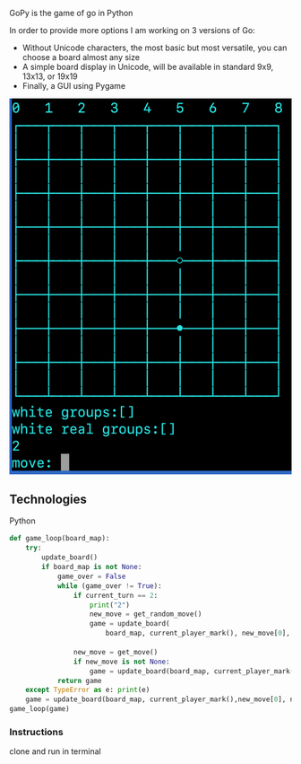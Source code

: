 GoPy is the game of go in Python

In order to provide more options I am working on 3 versions of Go:
* Without Unicode characters, the most basic but most versatile, you can choose a board almost any size
* A simple board display in Unicode, will be available in standard 9x9, 13x13, or 19x19
* Finally, a GUI using Pygame

![Screenshot](https://github.com/SammoMichael/GoPy/blob/master/unicode2.png)

## Technologies
Python

```python
def game_loop(board_map):
    try:
        update_board()
        if board_map is not None:
            game_over = False
            while (game_over != True):
                if current_turn == 2:
                    print("2")
                    new_move = get_random_move()
                    game = update_board(
                        board_map, current_player_mark(), new_move[0], new_move[1])

                new_move = get_move()
                if new_move is not None:
                    game = update_board(board_map, current_player_mark(), new_move[0], new_move[1])
            return game
    except TypeError as e: print(e)
    game = update_board(board_map, current_player_mark(),new_move[0], new_move[1])
game_loop(game)
```

### Instructions
clone and run in terminal

